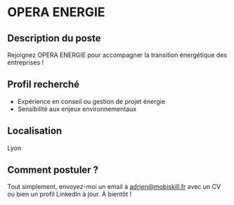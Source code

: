 # OPERA ENERGIE

## Description du poste

Rejoignez OPERA ENERGIE pour accompagner la transition énergétique des entreprises !

## Profil recherché

- Expérience en conseil ou gestion de projet énergie
- Sensibilité aux enjeux environnementaux

## Localisation

Lyon

## Comment postuler ?

Tout simplement, envoyez-moi un email à adrien@mobiskill.fr avec un CV ou bien un profil LinkedIn à jour. À bientôt !
